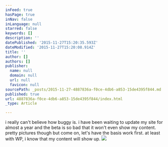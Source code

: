 ```yaml
---
inFeed: true
hasPage: true
inNav: false
inLanguage: null
starred: false
keywords: []
description: ''
datePublished: '2015-11-27T15:20:35.593Z'
dateModified: '2015-11-27T15:20:08.914Z'
title: ''
author: []
authors: []
publisher:
  name: null
  domain: null
  url: null
  favicon: null
sourcePath: _posts/2015-11-27-4887836a-f0ce-4db6-a853-15de4395f844.md
published: true
url: 4887836a-f0ce-4db6-a853-15de4395f844/index.html
_type: Article

---
```

i really can't believe how buggy is.  i have been waiting to update my site for almost a year and the beta is so bad that it won't even show my content.  pretty pictures though but come on, let's have the basis work first. at least with WP, i know that my content will show up.
![](https://the-grid-user-content.s3-us-west-2.amazonaws.com/a81d160b-d925-478a-bd22-cd167c6c7793.jpg)